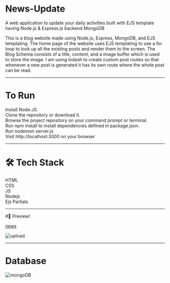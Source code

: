 # News-Update
A web application to update your daily activities built with EJS template having Node.js &amp; Express.js backend.MongoDB

This is a blog website made using Node.js, Express, MongoDB, and EJS templating. The home page of the website uses EJS templating to use a for loop to look up all the existing posts and render them to the screen. The Blog Schema consists of a title, content, and a image buffer which is used to store the image. I am using lodash to create custom post routes so that whenever a new post is generated it has its own route where the whole post can be read.

------------------------

# To Run

Install Node.JS. <br>
Clone the repository or download it. <br>
Browse the project repository on your command prompt or terminal. <br>
Run npm install to install dependencies defined in package.json. <br>
Run nodemon server.js <br>
Visit http://localhost:3000 on your browser <br>

----------------
# 🛠 Tech Stack

  HTML <br>
  CSS <br>
  JS <br>
  Nodejs <br>
  Ejs Partials <br>
  
  -----------
  
  #🚀 Preview!
  
[news](https://user-images.githubusercontent.com/85272477/222941127-1c2e7501-220f-45e7-9442-338a0fd69eec.jpg)

![upload](https://user-images.githubusercontent.com/85272477/222941180-a19e6ca2-ce95-40e7-ad95-e6eca04bf72d.jpg)

--------------

# Database

![mongoDB](https://user-images.githubusercontent.com/85272477/222941213-95febf08-e88c-45cf-8890-da51dd643f9f.jpg)





  
  
